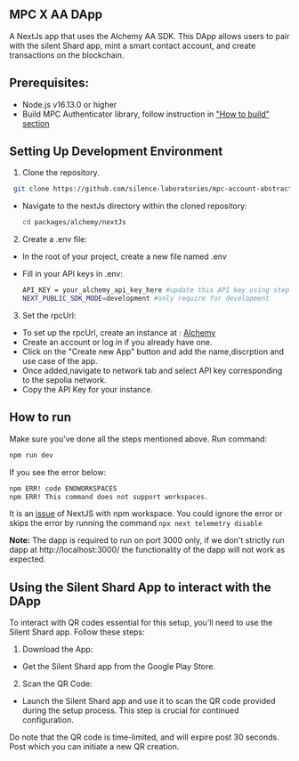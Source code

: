 ## MPC X AA DApp
 A NextJs app that uses the Alchemy AA SDK. This DApp allows users to pair with the silent Shard app, mint a smart contact account, and create transactions on the blockchain.

## Prerequisites:
- Node.js v16.13.0 or higher
- Build MPC Authenticator library, follow instruction in ["How to build" section](../../mpc/README.md#how-to-build)

## Setting Up Development Environment

1. Clone the repository.

 ```bash
  git clone https://github.com/silence-laboratories/mpc-account-abstraction-sdk
 ```

- Navigate to the nextJs directory within the cloned repository:

  ```bash
  cd packages/alchemy/nextJs
  ```

2. Create a .env file:
- In the root of your project, create a new file named .env

- Fill in your API keys in .env:
    ``` bash
    API_KEY = your_alchemy_api_key_here #update this API key using step 3 below
    NEXT_PUBLIC_SDK_MODE=development #only require for development
    ```
3. Set the rpcUrl:
- To set up the rpcUrl, create an instance at : [Alchemy](https://dashboard.alchemy.com/apps)
- Create an account or log in if you already have one.
- Click on the "Create new App" button and add the name,discrption and use case of the app.
- Once added,navigate to network tab and select API key corresponding to the sepolia network.
- Copy the API Key for your instance.

## How to run
Make sure you've done all the steps mentioned above. Run command:

```sh
npm run dev
```

If you see the error below:

```sh
npm ERR! code ENOWORKSPACES
npm ERR! This command does not support workspaces.
```

It is an [issue](https://github.com/vercel/next.js/issues/47121) of NextJS with npm workspace.
You could ignore the error or skips the error by running the command `npx next telemetry disable`

**Note:** The dapp is required to run on port 3000 only, if we don't strictly run dapp at http://localhost:3000/ the functionality of the dapp will not work as expected.

## Using the Silent Shard App to interact with the DApp
To interact with QR codes essential for this setup, you'll need to use the Silent Shard app. Follow these steps:
1. Download the App:
 - Get the Silent Shard app from the Google Play Store.
2. Scan the QR Code:
 - Launch the Silent Shard app and use it to scan the QR code provided during the setup process. This step is crucial for continued configuration.

Do note that the QR code is time-limited, and will expire post 30 seconds. Post which you can initiate a new QR creation.


